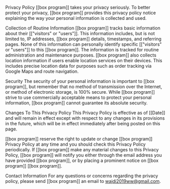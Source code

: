 Privacy Policy
[[box program]] takes your privacy seriously. To better protect your privacy, [[box program]] provides this privacy policy notice explaining the way your personal information is collected and used.

Collection of Routine Information
[[box program]] tracks basic information about their [["visitors" or "users"]]. This information includes, but is not limited to, IP addresses, [[box program]] details, timestamps, and referring pages. None of this information can personally identify specific [["visitors" or "users"]] to this [[box program]]. The information is tracked for routine administration and maintenance purposes.
[[box program]] also collects location information if users enable location services on their devices. This includes precise location data for purposes such as order tracking via Google Maps and route navigation.

Security
The security of your personal information is important to [[box program]], but remember that no method of transmission over the Internet, or method of electronic storage, is 100% secure. While [[box program]] strive to use commercially acceptable means to protect your personal information, [[box program]] cannot guarantee its absolute security.

Changes To This Privacy Policy
This Privacy Policy is effective as of [[Date]] and will remain in effect except with respect to any changes in its provisions in the future, which will be in effect immediately after being posted on this page.

[[box program]] reserve the right to update or change [[box program]] Privacy Policy at any time and you should check this Privacy Policy periodically. If [[box program]] make any material changes to this Privacy Policy, [[box program]] will notify you either through the email address you have provided [[box program]], or by placing a prominent notice on [[box program]] [[box program]].

Contact Information
For any questions or concerns regarding the privacy policy, please send [[box program]] an email to wajdi2019ww@gmail.com.
